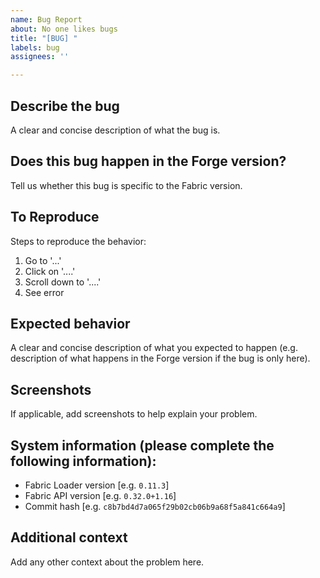 ```yaml
---
name: Bug Report
about: No one likes bugs
title: "[BUG] "
labels: bug
assignees: ''

---
```


## Describe the bug
A clear and concise description of what the bug is.

## Does this bug happen in the Forge version?
Tell us whether this bug is specific to the Fabric version.

## To Reproduce
Steps to reproduce the behavior:
1. Go to '...'
1. Click on '....'
1. Scroll down to '....'
1. See error

## Expected behavior
A clear and concise description of what you expected to happen (e.g. description of what happens in the Forge version if the bug is only here).

## Screenshots
If applicable, add screenshots to help explain your problem.

## System information (please complete the following information):
 - Fabric Loader version [e.g. `0.11.3`]
 - Fabric API version [e.g. `0.32.0+1.16`]
 - Commit hash [e.g. `c8b7bd4d7a065f29b02cb06b9a68f5a841c664a9`]

## Additional context
Add any other context about the problem here.
